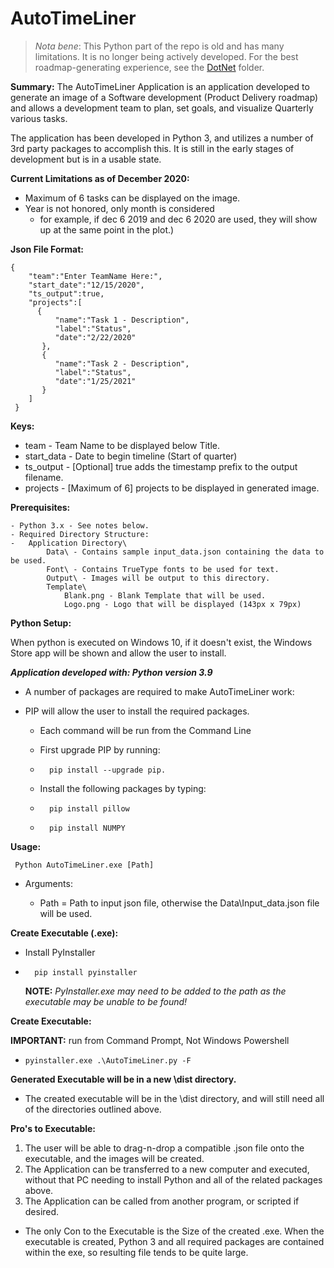 # AutoTimeLiner

> _Nota bene_: This Python part of the repo is old and has many limitations. It is no longer being actively developed. For the best roadmap-generating experience, see the [DotNet](https://github.com/fugro/AutoTimeLiner/tree/main/DotNet) folder.

**Summary:**
The AutoTimeLiner Application is an application developed to generate an image of a Software development (Product Delivery roadmap) and allows a development team to plan, set goals, and visualize Quarterly various tasks. 

The application has been developed in Python 3, and utilizes a number of 3rd party packages to accomplish this. It is still in the early stages of development but is in a usable state.

**Current Limitations as of December 2020:**
- Maximum of 6 tasks can be displayed on the image.
- Year is not honored, only month is considered 
    - for example, if dec 6 2019 and dec 6 2020 are used, they will show up at the same point in the plot.)

**Json File Format:**

```
{
    "team":"Enter TeamName Here:",
    "start_date":"12/15/2020",
    "ts_output":true,
    "projects":[ 
      { 
          "name":"Task 1 - Description",
          "label":"Status",
          "date":"2/22/2020"
       },
       { 
          "name":"Task 2 - Description",
          "label":"Status",
          "date":"1/25/2021"
       }
    ]
 }
 ```
 **Keys:**
 - team - Team Name to be displayed below Title.
 - start_data - Date to begin timeline (Start of quarter)
 - ts_output - [Optional] true adds the timestamp prefix to the output filename.
 - projects - [Maximum of 6] projects to be displayed in generated image.

**Prerequisites:**

    - Python 3.x - See notes below.
    - Required Directory Structure:
    -   Application Directory\
            Data\ - Contains sample input_data.json containing the data to be used.
            Font\ - Contains TrueType fonts to be used for text.
            Output\ - Images will be output to this directory.
            Template\
                Blank.png - Blank Template that will be used.
                Logo.png - Logo that will be displayed (143px x 79px)

**Python Setup:**

When python is executed on Windows 10, if it doesn't exist, the Windows Store app will be shown and allow the user to install. 

***Application developed with: Python version 3.9***

- A number of packages are required to make AutoTimeLiner work:

- PIP will allow the user to install the required packages.
    - Each command will be run from the Command Line

    - First upgrade PIP by running:
    -       pip install --upgrade pip.

    - Install the following packages by typing:
    -       pip install pillow
    -       pip install NUMPY

**Usage:**

     Python AutoTimeLiner.exe [Path]
- Arguments:

    - Path = Path to input json file, otherwise the Data\Input_data.json file will be used.

**Create Executable (.exe):**

- Install PyInstaller
-       pip install pyinstaller
    **NOTE:** *PyInstaller.exe may need to be added to the path as the executable may be unable to be found!*

**Create Executable:**

**IMPORTANT:** run from Command Prompt, Not Windows Powershell
-     pyinstaller.exe .\AutoTimeLiner.py -F

**Generated Executable will be in a new \dist directory.**
- The created executable will be in the \dist directory, and will still need all of the directories outlined above.

**Pro's to Executable:**
1. The user will be able to drag-n-drop a compatible .json file onto the executable, and the images will be created.
2. The Application can be transferred to a new computer and executed, without that PC needing to install Python and all of the related packages above.
3. The Application can be called from another program, or scripted if desired.

- The only Con to the Executable is the Size of the created .exe. When the executable is created, Python 3 and all required packages are contained within the exe, so resulting file tends to be quite large.
